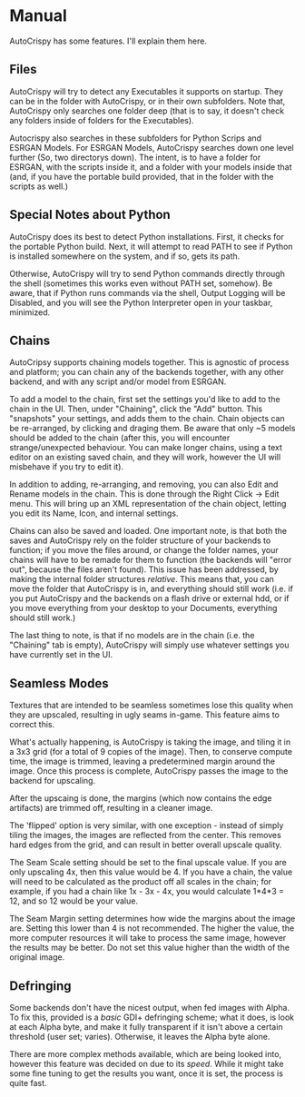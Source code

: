 # Manual
AutoCrispy has some features.  I'll explain them here.

## Files

AutoCrispy will try to detect any Executables it supports on startup.  They can be in the folder with AutoCrispy, or in their own subfolders.  Note that, AutoCrispy only searches one folder deep (that is to say, it doesn't check any folders inside of folders for the Executables).

Autocrispy also searches in these subfolders for Python Scrips and ESRGAN Models.  For ESRGAN Models, AutoCrispy searches down one level further (So, two directorys down).  The intent, is to have a folder for ESRGAN, with the scripts inside it, and a folder with your models inside that (and, if you have the portable build provided, that in the folder with the scripts as well.)

## Special Notes about Python

AutoCrispy does its best to detect Python installations.  First, it checks for the portable Python build.  Next, it will attempt to read PATH to see if Python is installed somewhere on the system, and if so, gets its path.

Otherwise, AutoCrispy will try to send Python commands directly through the shell (sometimes this works even without PATH set, somehow).  Be aware, that if Python runs commands via the shell, Output Logging will be Disabled, and you will see the Python Interpreter open in your taskbar, minimized.

## Chains

AutoCripsy supports chaining models together.  This is agnostic of process and platform; you can chain any of the backends together, with any other backend, and with any script and/or model from ESRGAN.

To add a model to the chain, first set the settings you'd like to add to the chain in the UI.  Then, under "Chaining", click the "Add" button.  This "snapshots" your settings, and adds them to the chain.  Chain objects can be re-arranged, by clicking and draging them.  Be aware that only ~5 models should be added to the chain (after this, you will encounter strange/unexpected behaviour.  You can make longer chains, using a text editor on an existing saved chain, and they will work, however the UI will misbehave if you try to edit it).

In addition to adding, re-arranging, and removing, you can also Edit and Rename models in the chain.  This is done through the Right Click -> Edit menu.  This will bring up an XML representation of the chain object, letting you edit its Name, Icon, and internal settings.

Chains can also be saved and loaded.  One important note, is that both the saves and AutoCrispy rely on the folder structure of your backends to function; if you move the files around, or change the folder names, your chains will have to be remade for them to function (the backends will "error out", because the files aren't found).  This issue has been addressed, by making the internal folder structures *relative*.  This means that, you can move the folder that AutoCrispy is in, and everything should still work (i.e. if you put AutoCrispy and the backends on a flash drive or external hdd, or if you move everything from your desktop to your Documents, everything should still work.)

The last thing to note, is that if no models are in the chain (i.e. the "Chaining" tab is empty), AutoCrispy will simply use whatever settings you have currently set in the UI.

## Seamless Modes

Textures that are intended to be seamless sometimes lose this quality when they are upscaled, resulting in ugly seams in-game.  This feature aims to correct this.

What's actually happening, is AutoCrispy is taking the image, and tiling it in a 3x3 grid (for a total of 9 copies of the image).  Then, to conserve compute time, the image is trimmed, leaving a predetermined margin around the image.  Once this process is complete, AutoCrispy passes the image to the backend for upscaling.

After the upscaing is done, the margins (which now contains the edge artifacts) are trimmed off, resulting in a cleaner image.

The 'flipped' option is very similar, with one exception - instead of simply tiling the images, the images are reflected from the center. This removes hard edges from the grid, and can result in better overall upscale quality.

The Seam Scale setting should be set to the final upscale value.  If you are only upscaling 4x, then this value would be 4.  If you have a chain, the value will need to be calculated as the product off all scales in the chain; for example, if you had a chain like 1x - 3x - 4x, you would calculate 1\*4\*3 = 12, and so 12 would be your value.

The Seam Margin setting determines how wide the margins about the image are.  Setting this lower than 4 is not recommended.  The higher the value, the more computer resources it will take to process the same image, however the results may be better.  Do not set this value higher than the width of the original image.

## Defringing

Some backends don't have the nicest output, when fed images with Alpha.  To fix this, provided is a *basic* GDI+ defringing scheme; what it does, is look at each Alpha byte, and make it fully transparent if it isn't above a certain threshold (user set; varies). Otherwise, it leaves the Alpha byte alone.

There are more complex methods available, which are being looked into, however this feature was decided on due to its *speed*.  While it might take some fine tuning to get the results you want, once it is set, the process is quite fast.
